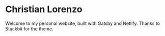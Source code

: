 # Christian Lorenzo

Welcome to my personal website, built with Gatsby and Netlify. Thanks to Stackbit for the theme.
